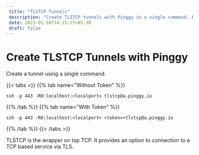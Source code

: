 ```yaml
---
 title: "TLSTCP Tunnels" 
 description: "Create TLSTCP tunnels with Pinggy in a single command. Establish TLS-wrapped connections to your localhost using unique domains. Follow the guide for creating TLSTCP tunnels now."
 date: 2023-01-10T14:15:25+05:30 
 draft: false 
---
```


# Create TLSTCP Tunnels with Pinggy

Create a tunnel using a single command.

{{< tabs >}}
{{% tab name="Without Token" %}}

```
ssh -p 443 -R0:localhost:<localport> tlstcp@a.pinggy.io
```

{{% /tab %}}
{{% tab name="With Token" %}}

```
ssh -p 443 -R0:localhost:<localport> <token>+tlstcp@a.pinggy.io
```

{{% /tab %}}
{{< /tabs >}}

TLSTCP is the wrapper on top TCP. It provides an option to connection to a TCP based service via TLS.

